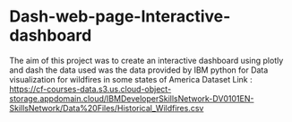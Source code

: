 # Dash-web-page-Interactive-dashboard
The aim of this project was to create an interactive dashboard using plotly and dash the data used was the data provided by IBM python for Data visualization for wildfires in some states of America 
Dataset Link : https://cf-courses-data.s3.us.cloud-object-storage.appdomain.cloud/IBMDeveloperSkillsNetwork-DV0101EN-SkillsNetwork/Data%20Files/Historical_Wildfires.csv
